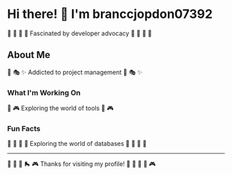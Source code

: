 # Hi there! 👋 I'm branccjopdon07392

🎾 🏏 🏏 🏓 Fascinated by developer advocacy 🎾 🏏 🏏 🏓

## About Me
🎳 🎭 ✨ Addicted to project management 🎳 🎭 ✨

### What I'm Working On
🚣 🎮 Exploring the world of tools 🚣 🎮

### Fun Facts
🎾 🎪 🥋 🏏 Exploring the world of databases 🎾 🎪 🥋 🏏

---
🚣 🏒 🏒 🛼 🎮 Thanks for visiting my profile! 🎯 🎯 🎤 🌟 🎮
